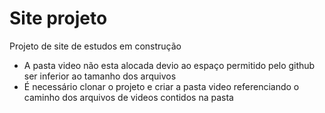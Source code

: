 # Site projeto
Projeto de site de estudos em construção
* A pasta video não esta alocada devio ao espaço permitido pelo github ser inferior ao tamanho dos arquivos 
* É necessário clonar o projeto e criar a pasta video referenciando o caminho dos arquivos de videos contidos na pasta 
